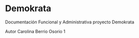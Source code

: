# Demokrata
Documentación Funcional y Administrativa proyecto Demokrata

Autor Carolina Berrio Osorio 1
